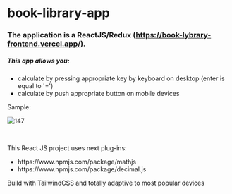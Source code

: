 # book-library-app

### The application is a ReactJS/Redux (https://book-lybrary-frontend.vercel.app/).

<h5>This app allows you:</h5>
<ul>
<li>calculate by pressing appropriate key by keyboard on desktop (enter is equal to '=')</li>
<li>calculate by push appropriate button on mobile devices</li>
</ul>

<p>Sample:</p>

![147](https://github.com/LysenkoDenys/book-library-app/assets/105970854/b3e40020-bbef-4227-bcdf-b20e377c9daa)

<br/>
<p>This React JS project uses next plug-ins:</p>
<ul>
<li>https://www.npmjs.com/package/mathjs</li>
<li>https://www.npmjs.com/package/decimal.js</li>
</ul>

<p>Build with TailwindCSS and totally adaptive to most popular devices</p>
